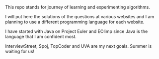 This repo stands for journey of learning and experimenting algorithms.

I will put here the solutions of the questions at various websites and I am planning to use a different programming language for each website.

I have started with Java on Project Euler and EOlimp since Java is the language that I am confident most.

InterviewStreet, Spoj, TopCoder and UVA are my next goals. Summer is waiting for us!